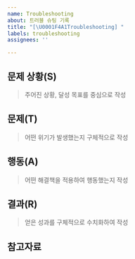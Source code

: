 ```yaml
---
name: Troubleshooting
about: 트러블 슈팅 기록
title: "[\U0001F4A1Troubleshooting] "
labels: troubleshooting
assignees: ''

---
```


## 문제 상황(S)
> 주어진 상황, 달성 목표를 중심으로 작성


## 문제(T)
> 어떤 위기가 발생했는지 구체적으로 작성


## 행동(A)
> 어떤 해결책을 적용하여 행동했는지 작성


## 결과(R)
> 얻은 성과를 구체적으로 수치화하여 작성

## 참고자료
